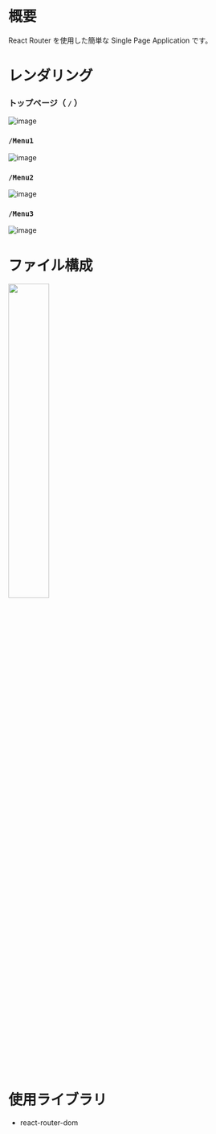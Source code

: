 # 概要

React Router を使用した簡単な Single Page Application です。

# レンダリング

### トップページ（ `/` ）
![image](https://user-images.githubusercontent.com/59589496/106106805-6d791e00-6189-11eb-9b6b-3d9e2936ec13.png)

### `/Menu1`
![image](https://user-images.githubusercontent.com/59589496/106107533-643c8100-618a-11eb-965d-c2c7835383e2.png)

### `/Menu2`
![image](https://user-images.githubusercontent.com/59589496/106107705-964de300-618a-11eb-9d45-091e7ed5cae1.png)

### `/Menu3`
![image](https://user-images.githubusercontent.com/59589496/106107804-baa9bf80-618a-11eb-9670-c14d481bf5d8.png)

# ファイル構成

<img src="https://user-images.githubusercontent.com/59589496/106108033-1116fe00-618b-11eb-8f03-136b2c226ce7.png" width="40%">

# 使用ライブラリ

- react-router-dom
